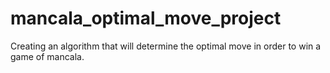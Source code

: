 # mancala_optimal_move_project
Creating an algorithm that will determine the optimal move in order to win a game of mancala.
